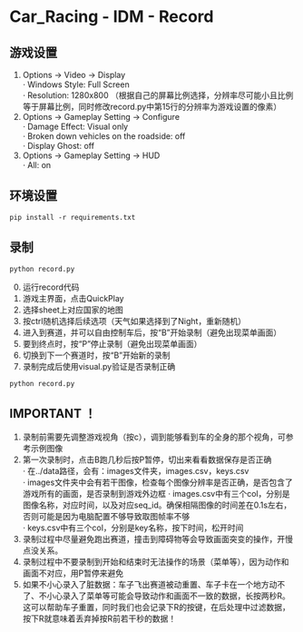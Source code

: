 # Car_Racing - IDM - Record

## 游戏设置
1. Options -> Video -> Display  
· Windows Style: Full Screen  
· Resolution: 1280x800  （根据自己的屏幕比例选择，分辨率尽可能小且比例等于屏幕比例，同时修改record.py中第15行的分辨率为游戏设置的像素）
2. Options -> Gameplay Setting -> Configure  
· Damage Effect: Visual only  
· Broken down vehicles on the roadside: off  
· Display Ghost: off  
3. Options -> Gameplay Setting -> HUD  
· All: on  

## 环境设置  
```
pip install -r requirements.txt
```

## 录制  
```
python record.py
```
0. 运行record代码
1. 游戏主界面，点击QuickPlay
2. 选择sheet上对应国家的地图
3. 按ctrl随机选择后续选项（天气如果选择到了Night，重新随机）
4. 进入到赛道，并可以自由控制车后，按“B”开始录制（避免出现菜单画面）
5. 要到终点时，按“P”停止录制（避免出现菜单画面）
6. 切换到下一个赛道时，按“B”开始新的录制
7. 录制完成后使用visual.py验证是否录制正确
```
python record.py
```

## IMPORTANT ！
1. 录制前需要先调整游戏视角（按c），调到能够看到车的全身的那个视角，可参考示例图像
2. 第一次录制时，点击B跑几秒后按P暂停，切出来看看数据保存是否正确  
· 在../data路径，会有：images文件夹，images.csv，keys.csv  
· images文件夹中会有若干图像，检查每个图像分辨率是否正确，是否包含了游戏所有的画面，是否录制到游戏外边框 
· images.csv中有三个col，分别是图像名称，对应时间，以及对应seq_id。确保相隔图像的时间差在0.1s左右，否则可能是因为电脑配置不够导致取图帧率不够  
· keys.csv中有三个col，分别是key名称，按下时间，松开时间  
3. 录制过程中尽量避免跑出赛道，撞击到障碍物等会导致画面突变的操作，开慢点没关系。
4. 录制过程中不要录制到开始和结束时无法操作的场景（菜单等），因为动作和画面不对应，用P暂停来避免
5. 如果不小心录入了脏数据：车子飞出赛道被动重置、车子卡在一个地方动不了、不小心录入了菜单等可能会导致动作和画面不一致的数据，长按两秒R。这可以帮助车子重置，同时我们也会记录下R的按键，在后处理中过滤数据，按下R就意味着丢弃掉按R前若干秒的数据！



